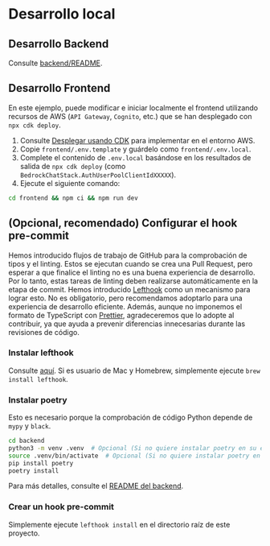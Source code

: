 # Desarrollo local

## Desarrollo Backend

Consulte [backend/README](../backend/README_es-ES.md).

## Desarrollo Frontend

En este ejemplo, puede modificar e iniciar localmente el frontend utilizando recursos de AWS (`API Gateway`, `Cognito`, etc.) que se han desplegado con `npx cdk deploy`.

1. Consulte [Desplegar usando CDK](../README.md#deploy-using-cdk) para implementar en el entorno AWS.
2. Copie `frontend/.env.template` y guárdelo como `frontend/.env.local`.
3. Complete el contenido de `.env.local` basándose en los resultados de salida de `npx cdk deploy` (como `BedrockChatStack.AuthUserPoolClientIdXXXXX`).
4. Ejecute el siguiente comando:

```zsh
cd frontend && npm ci && npm run dev
```

## (Opcional, recomendado) Configurar el hook pre-commit

Hemos introducido flujos de trabajo de GitHub para la comprobación de tipos y el linting. Estos se ejecutan cuando se crea una Pull Request, pero esperar a que finalice el linting no es una buena experiencia de desarrollo. Por lo tanto, estas tareas de linting deben realizarse automáticamente en la etapa de commit. Hemos introducido [Lefthook](https://github.com/evilmartians/lefthook?tab=readme-ov-file#install) como un mecanismo para lograr esto. No es obligatorio, pero recomendamos adoptarlo para una experiencia de desarrollo eficiente. Además, aunque no imponemos el formato de TypeScript con [Prettier](https://prettier.io/), agradeceremos que lo adopte al contribuir, ya que ayuda a prevenir diferencias innecesarias durante las revisiones de código.

### Instalar lefthook

Consulte [aquí](https://github.com/evilmartians/lefthook#install). Si es usuario de Mac y Homebrew, simplemente ejecute `brew install lefthook`.

### Instalar poetry

Esto es necesario porque la comprobación de código Python depende de `mypy` y `black`.

```sh
cd backend
python3 -m venv .venv  # Opcional (Si no quiere instalar poetry en su entorno)
source .venv/bin/activate  # Opcional (Si no quiere instalar poetry en su entorno)
pip install poetry
poetry install
```

Para más detalles, consulte el [README del backend](../backend/README_es-ES.md).

### Crear un hook pre-commit

Simplemente ejecute `lefthook install` en el directorio raíz de este proyecto.